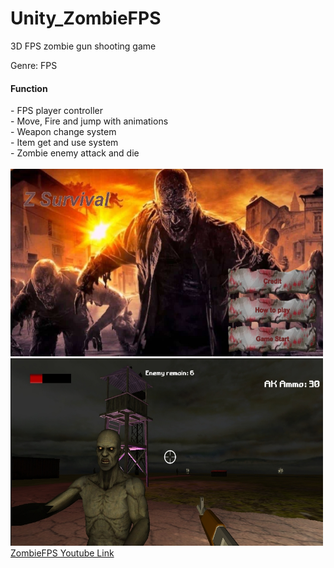 # Unity_ZombieFPS
3D FPS zombie gun shooting game<br>

Genre: FPS<br>

<h4>Function</h4>
- FPS player controller<br>
- Move, Fire and jump with animations<br>
- Weapon change system<br>
- Item get and use system<br>
- Zombie enemy attack and die<br><br>

<img src="https://github.com/TeddyUm/Unity_ZombieFPS/blob/main/1677103101598.jpg" width="500" height="300">
<img src="https://github.com/TeddyUm/Unity_ZombieFPS/blob/main/1677103170015.jpg" width="500" height="300">
<a href="https://youtu.be/qvg3OiLHd4E">ZombieFPS Youtube Link</a>
